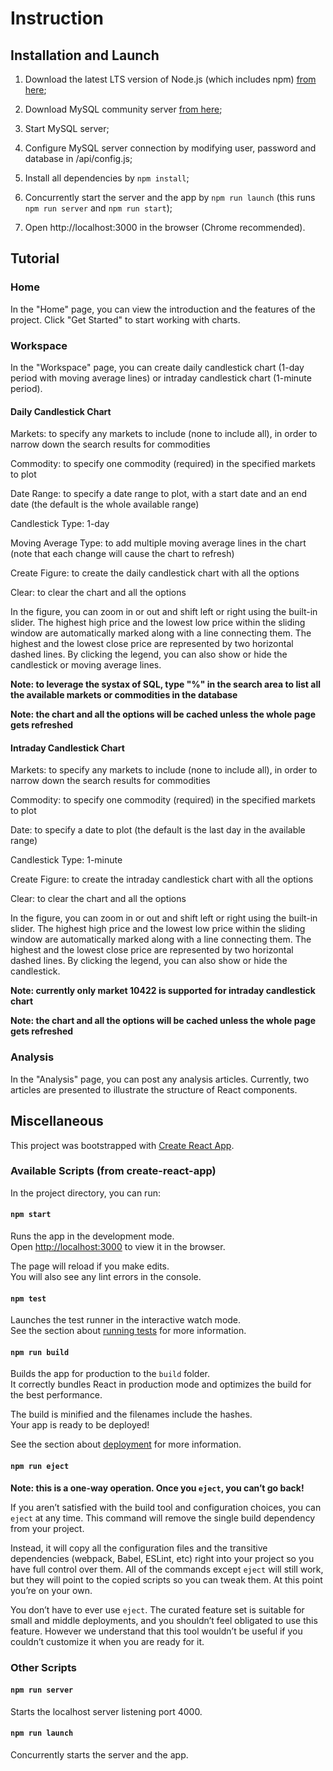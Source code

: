 # Instruction

## Installation and Launch

1. Download the latest LTS version of Node.js (which includes npm) [from here](https://nodejs.org);

2. Download MySQL community server [from here](https://www.mysql.com);

3. Start MySQL server;

4. Configure MySQL server connection by modifying user, password and database in /api/config.js;

5. Install all dependencies by `npm install`;

6. Concurrently start the server and the app by `npm run launch` (this runs `npm run server` and `npm run start`);

7. Open http://localhost:3000 in the browser (Chrome recommended).

## Tutorial

### Home

In the "Home" page, you can view the introduction and the features of the project. Click "Get Started" to start working with charts.

### Workspace

In the "Workspace" page, you can create daily candlestick chart (1-day period with moving average lines) or intraday candlestick chart (1-minute period).

#### Daily Candlestick Chart

Markets: to specify any markets to include (none to include all), in order to narrow down the search results for commodities

Commodity: to specify one commodity (required) in the specified markets to plot

Date Range: to specify a date range to plot, with a start date and an end date (the default is the whole available range)

Candlestick Type: 1-day

Moving Average Type: to add multiple moving average lines in the chart (note that each change will cause the chart to refresh)

Create Figure: to create the daily candlestick chart with all the options

Clear: to clear the chart and all the options

In the figure, you can zoom in or out and shift left or right using the built-in slider. The highest high price and the lowest low price within the sliding window are automatically marked along with a line connecting them. The highest and the lowest close price are represented by two horizontal dashed lines. By clicking the legend, you can also show or hide the candlestick or moving average lines.

**Note: to leverage the systax of SQL, type "%" in the search area to list all the available markets or commodities in the database**

**Note: the chart and all the options will be cached unless the whole page gets refreshed**

#### Intraday Candlestick Chart

Markets: to specify any markets to include (none to include all), in order to narrow down the search results for commodities

Commodity: to specify one commodity (required) in the specified markets to plot

Date: to specify a date to plot (the default is the last day in the available range)

Candlestick Type: 1-minute

Create Figure: to create the intraday candlestick chart with all the options

Clear: to clear the chart and all the options

In the figure, you can zoom in or out and shift left or right using the built-in slider. The highest high price and the lowest low price within the sliding window are automatically marked along with a line connecting them. The highest and the lowest close price are represented by two horizontal dashed lines. By clicking the legend, you can also show or hide the candlestick.

**Note: currently only market 10422 is supported for intraday candlestick chart**

**Note: the chart and all the options will be cached unless the whole page gets refreshed**

### Analysis

In the "Analysis" page, you can post any analysis articles. Currently, two articles are presented to illustrate the structure of React components.

## Miscellaneous

This project was bootstrapped with [Create React App](https://github.com/facebook/create-react-app).

### Available Scripts (from create-react-app)

In the project directory, you can run:

#### `npm start`

Runs the app in the development mode.<br />
Open [http://localhost:3000](http://localhost:3000) to view it in the browser.

The page will reload if you make edits.<br />
You will also see any lint errors in the console.

#### `npm test`

Launches the test runner in the interactive watch mode.<br />
See the section about [running tests](https://facebook.github.io/create-react-app/docs/running-tests) for more information.

#### `npm run build`

Builds the app for production to the `build` folder.<br />
It correctly bundles React in production mode and optimizes the build for the best performance.

The build is minified and the filenames include the hashes.<br />
Your app is ready to be deployed!

See the section about [deployment](https://facebook.github.io/create-react-app/docs/deployment) for more information.

#### `npm run eject`

**Note: this is a one-way operation. Once you `eject`, you can’t go back!**

If you aren’t satisfied with the build tool and configuration choices, you can `eject` at any time. This command will remove the single build dependency from your project.

Instead, it will copy all the configuration files and the transitive dependencies (webpack, Babel, ESLint, etc) right into your project so you have full control over them. All of the commands except `eject` will still work, but they will point to the copied scripts so you can tweak them. At this point you’re on your own.

You don’t have to ever use `eject`. The curated feature set is suitable for small and middle deployments, and you shouldn’t feel obligated to use this feature. However we understand that this tool wouldn’t be useful if you couldn’t customize it when you are ready for it.

### Other Scripts

#### `npm run server`

Starts the localhost server listening port 4000.

#### `npm run launch`

Concurrently starts the server and the app.
